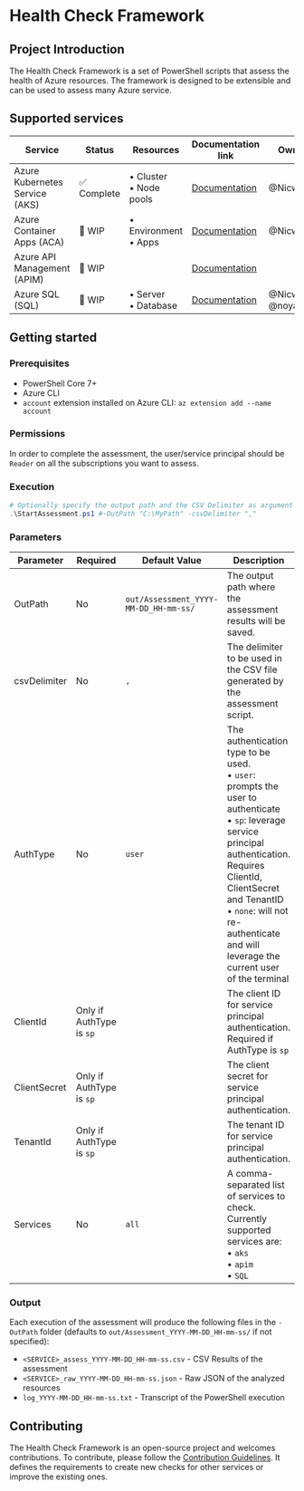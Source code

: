 # Health Check Framework

## Project Introduction

The Health Check Framework is a set of PowerShell scripts that assess the health
of Azure resources. The framework is designed to be extensible and can be used
to assess many Azure service.

## Supported services

| Service                        | Status      | Resources                 | Documentation link              | Owners                |
| ------------------------------ | ----------- | ------------------------- | ------------------------------- | --------------------- |
| Azure Kubernetes Service (AKS) | ✅ Complete | • Cluster<br>• Node pools | [Documentation](AKS/README.md)  | @Nicwalle             |
| Azure Container Apps (ACA)     | 🚧 WIP      | • Environment<br>• Apps   | [Documentation](ACA/README.md)  | @Nicwalle             |
| Azure API Management (APIM)    | 🚧 WIP      |                           | [Documentation](APIM/README.md) |                       |
| Azure SQL (SQL)                | 🚧 WIP      | • Server<br>• Database    | [Documentation](SQL/README.md)  | @Nicwalle, @noyasarko |

## Getting started

### Prerequisites

- PowerShell Core 7+
- Azure CLI
- `account` extension installed on Azure CLI: `az extension add --name account`

### Permissions

In order to complete the assessment, the user/service principal should be
`Reader` on all the subscriptions you want to assess.

### Execution

```powershell
# Optionally specify the output path and the CSV Delimiter as argument
.\StartAssessment.ps1 #-OutPath "C:\MyPath" -csvDelimiter ","
```

### Parameters

| Parameter    | Required                 | Default Value                         | Description                                                                                                                                                                                                                                                                         |
| ------------ | ------------------------ | ------------------------------------- | ----------------------------------------------------------------------------------------------------------------------------------------------------------------------------------------------------------------------------------------------------------------------------------- |
| OutPath      | No                       | `out/Assessment_YYYY-MM-DD_HH-mm-ss/` | The output path where the assessment results will be saved.                                                                                                                                                                                                                         |
| csvDelimiter | No                       | `,`                                   | The delimiter to be used in the CSV file generated by the assessment script.                                                                                                                                                                                                        |
| AuthType     | No                       | `user`                                | The authentication type to be used. <br> • `user`: prompts the user to authenticate <br> • `sp`: leverage service principal authentication. Requires ClientId, ClientSecret and TenantID <br> • `none`: will not re-authenticate and will leverage the current user of the terminal |
| ClientId     | Only if AuthType is `sp` |                                       | The client ID for service principal authentication. Required if AuthType is `sp`                                                                                                                                                                                                    |
| ClientSecret | Only if AuthType is `sp` |                                       | The client secret for service principal authentication.                                                                                                                                                                                                                             |
| TenantId     | Only if AuthType is `sp` |                                       | The tenant ID for service principal authentication.                                                                                                                                                                                                                                 |
| Services     | No                       | `all`                                 | A comma-separated list of services to check. Currently supported services are:<br> • `aks`<br> • `apim` <br> • `SQL`                                                                                                                                                                |

### Output

Each execution of the assessment will produce the following files in the
`-OutPath` folder (defaults to `out/Assessment_YYYY-MM-DD_HH-mm-ss/` if not
specified):

- `<SERVICE>_assess_YYYY-MM-DD_HH-mm-ss.csv` - CSV Results of the assessment
- `<SERVICE>_raw_YYYY-MM-DD_HH-mm-ss.json` - Raw JSON of the analyzed resources
- `log_YYYY-MM-DD_HH-mm-ss.txt` - Transcript of the PowerShell execution

## Contributing

The Health Check Framework is an open-source project and welcomes contributions.
To contribute, please follow the [Contribution Guidelines](CONTRIBUTING.md). It
defines the requirements to create new checks for other services or improve the
existing ones.
